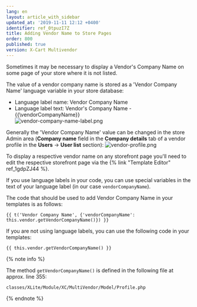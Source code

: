 ```yaml
---
lang: en
layout: article_with_sidebar
updated_at: '2019-11-11 12:12 +0400'
identifier: ref_0tpuzI7Z
title: Adding Vendor Name to Store Pages
order: 800
published: true
version: X-Cart Multivendor
---
```

Sometimes it may be necessary to display a Vendor's Company Name on some page of your store where it is not listed. 

The value of a vendor company name is stored as a 'Vendor Company Name' language variable in your store database:
* Language label name: Vendor Company Name
* Language label text: Vendor's Company Name - \{{\vendorCompanyName\}}\
  ![vendor-company-name-label.png]({{site.baseurl}}/attachments/ref_0tpuzI7Z/vendor-company-name-label.png)

Generally the 'Vendor Company Name' value can be changed in the store Admin area (**Company name** field in the **Company details** tab of a vendor profile in the **Users** -> **User list** section):
![vendor-profile.png]({{site.baseurl}}/attachments/ref_0tpuzI7Z/vendor-profile.png)

To display a respective vendor name on any storefront page you'll need to edit the respective storefront page via the {% link "Template Editor" ref_1gdpZJ44 %}.

If you use language labels in your code, you can use special variables in the text of your language label (in our case `vendorCompanyName`).

The code that should be used to add Vendor Company Name in your templates is as follows:

```
{{ t('Vendor Company Name', {'vendorCompanyName': this.vendor.getVendorCompanyName()}) }}
```

If you are not using language labels, you can use the following code in your templates:

```
{{ this.vendor.getVendorCompanyName() }}
```
{% note info %}

The method `getVendorCompanyName()` is defined in the following file at approx. line 355:

```
classes/XLite/Module/XC/MultiVendor/Model/Profile.php
```
{% endnote %}

